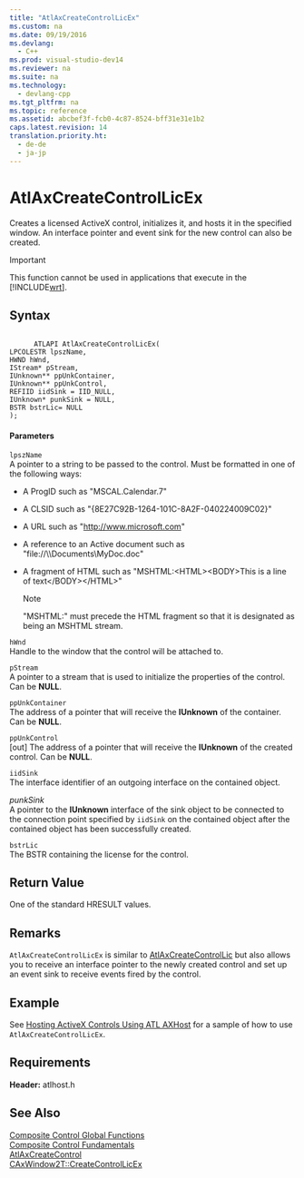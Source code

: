 ```yaml
---
title: "AtlAxCreateControlLicEx"
ms.custom: na
ms.date: 09/19/2016
ms.devlang: 
  - C++
ms.prod: visual-studio-dev14
ms.reviewer: na
ms.suite: na
ms.technology: 
  - devlang-cpp
ms.tgt_pltfrm: na
ms.topic: reference
ms.assetid: abcbef3f-fcb0-4c87-8524-bff31e31e1b2
caps.latest.revision: 14
translation.priority.ht: 
  - de-de
  - ja-jp
---
```

# AtlAxCreateControlLicEx
Creates a licensed ActiveX control, initializes it, and hosts it in the specified window. An interface pointer and event sink for the new control can also be created.  
  
> [!IMPORTANT]
>  This function cannot be used in applications that execute in the [!INCLUDE[wrt](../vs140/includes/wrt_md.md)].  
  
## Syntax  
  
```  
  
      ATLAPI AtlAxCreateControlLicEx(  
LPCOLESTR lpszName,   
HWND hWnd,   
IStream* pStream,  
IUnknown** ppUnkContainer,   
IUnknown** ppUnkControl,  
REFIID iidSink = IID_NULL,   
IUnknown* punkSink = NULL,   
BSTR bstrLic= NULL  
);  
```  
  
#### Parameters  
 `lpszName`  
 A pointer to a string to be passed to the control. Must be formatted in one of the following ways:  
  
-   A ProgID such as "MSCAL.Calendar.7"  
  
-   A CLSID such as "{8E27C92B-1264-101C-8A2F-040224009C02}"  
  
-   A URL such as "http://www.microsoft.com"  
  
-   A reference to an Active document such as "file://\\\Documents\MyDoc.doc"  
  
-   A fragment of HTML such as "MSHTML:<HTML\><BODY\>This is a line of text</BODY\></HTML\>"  
  
    > [!NOTE]
    >  "MSHTML:" must precede the HTML fragment so that it is designated as being an MSHTML stream.  
  
 `hWnd`  
 Handle to the window that the control will be attached to.  
  
 `pStream`  
 A pointer to a stream that is used to initialize the properties of the control. Can be **NULL**.  
  
 `ppUnkContainer`  
 The address of a pointer that will receive the **IUnknown** of the container. Can be **NULL**.  
  
 `ppUnkControl`  
 [out] The address of a pointer that will receive the **IUnknown** of the created control. Can be **NULL**.  
  
 `iidSink`  
 The interface identifier of an outgoing interface on the contained object.  
  
 *punkSink*  
 A pointer to the **IUnknown** interface of the sink object to be connected to the connection point specified by `iidSink` on the contained object after the contained object has been successfully created.  
  
 `bstrLic`  
 The BSTR containing the license for the control.  
  
## Return Value  
 One of the standard HRESULT values.  
  
## Remarks  
 `AtlAxCreateControlLicEx` is similar to [AtlAxCreateControlLic](../vs140/AtlAxCreateControlLic.md) but also allows you to receive an interface pointer to the newly created control and set up an event sink to receive events fired by the control.  
  
## Example  
 See [Hosting ActiveX Controls Using ATL AXHost](../vs140/Hosting-ActiveX-Controls-Using-ATL-AXHost.md) for a sample of how to use `AtlAxCreateControlLicEx`.  
  
## Requirements  
 **Header:** atlhost.h  
  
## See Also  
 [Composite Control Global Functions](../vs140/Composite-Control-Global-Functions.md)   
 [Composite Control Fundamentals](../vs140/ATL-Composite-Control-Fundamentals.md)   
 [AtlAxCreateControl](../vs140/AtlAxCreateControl.md)   
 [CAxWindow2T::CreateControlLicEx](../vs140/CAxWindow2T--CreateControlLicEx.md)
